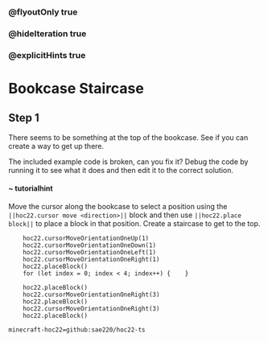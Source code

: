 ### @flyoutOnly true
### @hideIteration true
### @explicitHints true


# Bookcase Staircase

## Step 1
There seems to be something at the top of the bookcase. See if you can create a way to get up there.

The included example code is broken, can you fix it? Debug the code by running it to see what it does and then edit it to the correct solution.

#### ~ tutorialhint 
Move the cursor along the bookcase to select a position using the ``||hoc22.cursor move <direction>||`` block and then use ``||hoc22.place block||`` to place a block in that position. Create a staircase to get to the top.

```ghost
    hoc22.cursorMoveOrientationOneUp(1)
    hoc22.cursorMoveOrientationOneDown(1)
    hoc22.cursorMoveOrientationOneLeft(1)
    hoc22.cursorMoveOrientationOneRight(1)
    hoc22.placeBlock()
    for (let index = 0; index < 4; index++) {    }

```
```template
    hoc22.placeBlock()        
    hoc22.cursorMoveOrientationOneRight(3)
    hoc22.placeBlock()
    hoc22.cursorMoveOrientationOneRight(3)
    hoc22.placeBlock()
```

```package
minecraft-hoc22=github:sae220/hoc22-ts
```